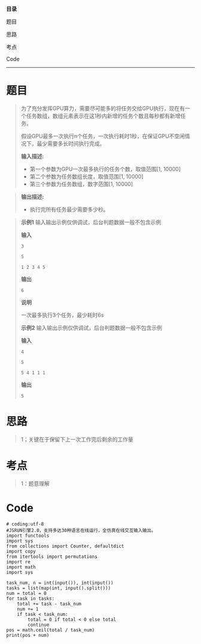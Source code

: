 **目录**

题目

思路

考点

Code

* * *

# 题目

> 为了充分发挥GPU算力，需要尽可能多的将任务交给GPU执行，现在有一个任务数组，数组元素表示在这1秒内新增的任务个数且每秒都有新增任务。
>
> 假设GPU最多一次执行n个任务，一次执行耗时1秒，在保证GPU不空闲情况下，最少需要多长时间执行完成。
>
> **输入描述:**
>
>   * 第一个参数为GPU一次最多执行的任务个数，取值范围[1, 10000]
>   * 第二个参数为任务数组长度，取值范围[1, 10000]
>   * 第三个参数为任务数组，数字范围[1, 10000]
>

>
> **输出描述:**
>
>   * 执行完所有任务最少需要多少秒。
>

>
> **示例1** 输入输出示例仅供调试，后台判题数据一般不包含示例
>
> **输入**
>
> `3`
>
> `5`
>
> `1 2 3 4 5`
>
> **输出**
>
> `6`
>
> **说明**
>
> 一次最多执行3个任务，最少耗时6s
>
> **示例2** 输入输出示例仅供调试，后台判题数据一般不包含示例
>
> **输入**
>
> `4`
>
> `5`
>
> `5 4 1 1 1`
>
> **输出**
>
> `5`

# 思路

> 1；关键在于保留下上一次工作完后剩余的工作量

# 考点

> 1：题意理解

# Code

    
    
    # coding:utf-8
    #JSRUN引擎2.0，支持多达30种语言在线运行，全仿真在线交互输入输出。 
    import functools
    import sys
    from collections import Counter, defaultdict
    import copy
    from itertools import permutations
    import re
    import math
    import sys
    
    task_num, n = int(input()), int(input())
    tasks = list(map(int, input().split()))
    num = total = 0
    for task in tasks:
        total += task - task_num
        num += 1
        if task < task_num:
            total = 0 if total < 0 else total
            continue
    pos = math.ceil(total / task_num)
    print(pos + num)

